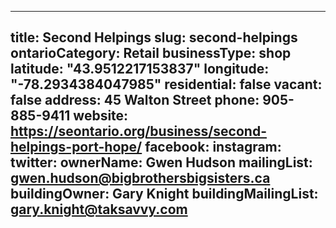 
---
title: Second Helpings
slug: second-helpings
ontarioCategory: Retail
businessType: shop
latitude: "43.9512217153837"
longitude: "-78.2934384047985"
residential: false
vacant: false
address: 45 Walton Street
phone: 905-885-9411
website: https://seontario.org/business/second-helpings-port-hope/ 
facebook: 
instagram: 
twitter: 
ownerName: Gwen Hudson
mailingList: gwen.hudson@bigbrothersbigsisters.ca
buildingOwner: Gary Knight
buildingMailingList: gary.knight@taksavvy.com
---

